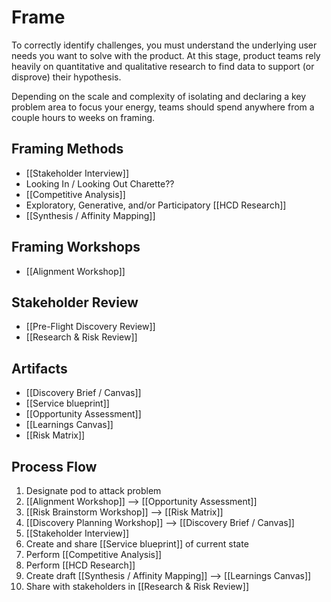 # Frame

To correctly identify challenges, you must understand the underlying user needs you want to solve with the product. At this stage, product teams rely heavily on quantitative and qualitative research to find data to support (or disprove) their hypothesis.

Depending on the scale and complexity of isolating and declaring a key problem area to focus your energy, teams should spend anywhere from a couple hours to weeks on framing.

## Framing Methods
- [[Stakeholder Interview]]
- Looking In / Looking Out Charette??
- [[Competitive Analysis]]
- Exploratory, Generative, and/or Participatory [[HCD Research]]
- [[Synthesis / Affinity Mapping]]

## Framing Workshops
- [[Alignment Workshop]]

## Stakeholder Review
- [[Pre-Flight Discovery Review]]
- [[Research & Risk Review]]

## Artifacts
- [[Discovery Brief / Canvas]]
- [[Service blueprint]]
- [[Opportunity Assessment]]
- [[Learnings Canvas]]
- [[Risk Matrix]]


## Process Flow
1. Designate pod to attack problem
2. [[Alignment Workshop]] --> [[Opportunity Assessment]]
3. [[Risk Brainstorm Workshop]] --> [[Risk Matrix]]
4. [[Discovery Planning Workshop]] --> [[Discovery Brief / Canvas]]
5. [[Stakeholder Interview]]
6. Create and share [[Service blueprint]] of current state
7. Perform [[Competitive Analysis]]
8. Perform [[HCD Research]]
9. Create draft [[Synthesis / Affinity Mapping]] --> [[Learnings Canvas]]
10. Share with stakeholders in [[Research & Risk Review]]